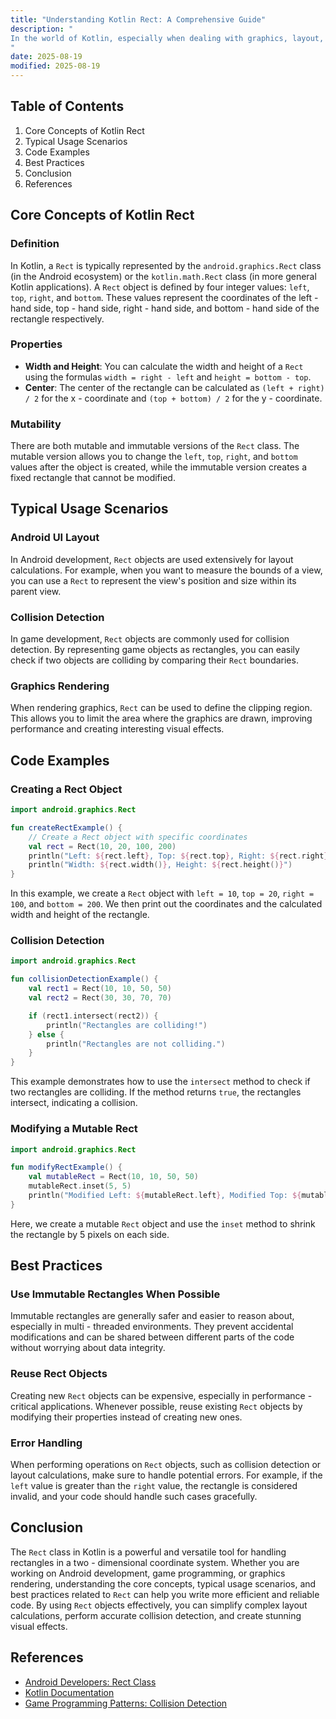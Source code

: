 ```yaml
---
title: "Understanding Kotlin Rect: A Comprehensive Guide"
description: "
In the world of Kotlin, especially when dealing with graphics, layout, and user interface programming, the `Rect` class plays a crucial role. A `Rect` represents a rectangle in a two - dimensional coordinate system. It is defined by its left, top, right, and bottom edges. This blog post aims to provide a detailed overview of the core concepts, typical usage scenarios, and best practices related to the `Rect` class in Kotlin. Whether you are working on Android development, game programming, or any other graphics - intensive application, understanding `Rect` can significantly simplify your code and enhance the performance of your application.
"
date: 2025-08-19
modified: 2025-08-19
---
```


## Table of Contents
1. Core Concepts of Kotlin Rect
2. Typical Usage Scenarios
3. Code Examples
4. Best Practices
5. Conclusion
6. References

## Core Concepts of Kotlin Rect
### Definition
In Kotlin, a `Rect` is typically represented by the `android.graphics.Rect` class (in the Android ecosystem) or the `kotlin.math.Rect` class (in more general Kotlin applications). A `Rect` object is defined by four integer values: `left`, `top`, `right`, and `bottom`. These values represent the coordinates of the left - hand side, top - hand side, right - hand side, and bottom - hand side of the rectangle respectively.

### Properties
- **Width and Height**: You can calculate the width and height of a `Rect` using the formulas `width = right - left` and `height = bottom - top`.
- **Center**: The center of the rectangle can be calculated as `(left + right) / 2` for the x - coordinate and `(top + bottom) / 2` for the y - coordinate.

### Mutability
There are both mutable and immutable versions of the `Rect` class. The mutable version allows you to change the `left`, `top`, `right`, and `bottom` values after the object is created, while the immutable version creates a fixed rectangle that cannot be modified.

## Typical Usage Scenarios
### Android UI Layout
In Android development, `Rect` objects are used extensively for layout calculations. For example, when you want to measure the bounds of a view, you can use a `Rect` to represent the view's position and size within its parent view.

### Collision Detection
In game development, `Rect` objects are commonly used for collision detection. By representing game objects as rectangles, you can easily check if two objects are colliding by comparing their `Rect` boundaries.

### Graphics Rendering
When rendering graphics, `Rect` can be used to define the clipping region. This allows you to limit the area where the graphics are drawn, improving performance and creating interesting visual effects.

## Code Examples

### Creating a Rect Object
```kotlin
import android.graphics.Rect

fun createRectExample() {
    // Create a Rect object with specific coordinates
    val rect = Rect(10, 20, 100, 200)
    println("Left: ${rect.left}, Top: ${rect.top}, Right: ${rect.right}, Bottom: ${rect.bottom}")
    println("Width: ${rect.width()}, Height: ${rect.height()}")
}
```
In this example, we create a `Rect` object with `left = 10`, `top = 20`, `right = 100`, and `bottom = 200`. We then print out the coordinates and the calculated width and height of the rectangle.

### Collision Detection
```kotlin
import android.graphics.Rect

fun collisionDetectionExample() {
    val rect1 = Rect(10, 10, 50, 50)
    val rect2 = Rect(30, 30, 70, 70)

    if (rect1.intersect(rect2)) {
        println("Rectangles are colliding!")
    } else {
        println("Rectangles are not colliding.")
    }
}
```
This example demonstrates how to use the `intersect` method to check if two rectangles are colliding. If the method returns `true`, the rectangles intersect, indicating a collision.

### Modifying a Mutable Rect
```kotlin
import android.graphics.Rect

fun modifyRectExample() {
    val mutableRect = Rect(10, 10, 50, 50)
    mutableRect.inset(5, 5)
    println("Modified Left: ${mutableRect.left}, Modified Top: ${mutableRect.top}, Modified Right: ${mutableRect.right}, Modified Bottom: ${mutableRect.bottom}")
}
```
Here, we create a mutable `Rect` object and use the `inset` method to shrink the rectangle by 5 pixels on each side.

## Best Practices
### Use Immutable Rectangles When Possible
Immutable rectangles are generally safer and easier to reason about, especially in multi - threaded environments. They prevent accidental modifications and can be shared between different parts of the code without worrying about data integrity.

### Reuse Rect Objects
Creating new `Rect` objects can be expensive, especially in performance - critical applications. Whenever possible, reuse existing `Rect` objects by modifying their properties instead of creating new ones.

### Error Handling
When performing operations on `Rect` objects, such as collision detection or layout calculations, make sure to handle potential errors. For example, if the `left` value is greater than the `right` value, the rectangle is considered invalid, and your code should handle such cases gracefully.

## Conclusion
The `Rect` class in Kotlin is a powerful and versatile tool for handling rectangles in a two - dimensional coordinate system. Whether you are working on Android development, game programming, or graphics rendering, understanding the core concepts, typical usage scenarios, and best practices related to `Rect` can help you write more efficient and reliable code. By using `Rect` objects effectively, you can simplify complex layout calculations, perform accurate collision detection, and create stunning visual effects.

## References
- [Android Developers: Rect Class](https://developer.android.com/reference/android/graphics/Rect)
- [Kotlin Documentation](https://kotlinlang.org/docs/home.html)
- [Game Programming Patterns: Collision Detection](https://gameprogrammingpatterns.com/collision-detection.html)